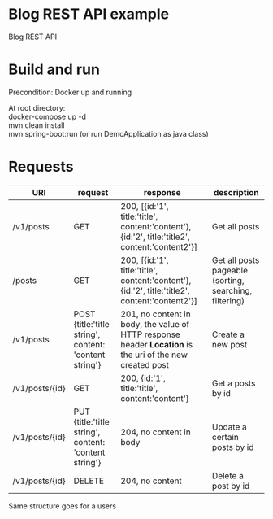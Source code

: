 # Blog REST API example
Blog REST API

# Build and run  
Precondition: Docker up and running  
  
At root directory:  
docker-compose up -d  
mvn clean install  
mvn spring-boot:run  (or run DemoApplication as java class)  

# Requests
URI|request|response|description
---|---|---|---
/v1/posts|GET|200, [{id:'1', title:'title', content:'content'}, {id:'2', title:'title2', content:'content2'}]| Get all posts
/posts|GET|200, [{id:'1', title:'title', content:'content'}, {id:'2', title:'title2', content:'content2'}]| Get all posts pageable (sorting, searching, filtering)
/v1/posts|POST {title:'title string', content: 'content string'} |201, no content in body, the value of HTTP response header  **Location** is the uri of the new created post| Create a new post
/v1/posts/{id}|GET|200, {id:'1', title:'title', content:'content'}| Get a posts by id
/v1/posts/{id}|PUT {title:'title string', content: 'content string'} |204, no content in body| Update a certain posts by id
/v1/posts/{id}|DELETE|204, no content| Delete a post by id 

Same structure goes for a users  


